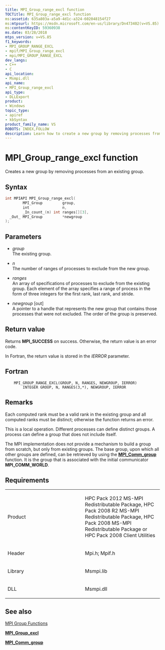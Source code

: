 ```yaml
---
title: MPI_Group_range_excl function
TOCTitle: MPI_Group_range_excl function
ms:assetid: 635a803a-a5a9-4d1c-a324-602048154f27
ms:mtpsurl: https://msdn.microsoft.com/en-us/library/Dn473402(v=VS.85)
ms:contentKeyID: 59360938
ms.date: 03/28/2018
mtps_version: v=VS.85
f1_keywords:
- MPI_GROUP_RANGE_EXCL
- mpif/MPI_Group_range_excl
- mpi/MPI_GROUP_RANGE_EXCL
dev_langs:
- C++
- C
api_location:
- Msmpi.dll
api_name:
- MPI_Group_range_excl
api_type:
- DLLExport
product:
- Windows
topic_type:
- apiref
- kbSyntax
product_family_name: VS
ROBOTS: INDEX,FOLLOW
description: Learn how to create a new group by removing processes from an existing one using the MPI_Group_range_excl function on Microsoft's official site.
---
```


# MPI\_Group\_range\_excl function

Creates a new group by removing processes from an existing group.

## Syntax

``` c++
int MPIAPI MPI_Group_range_excl(
        MPI_Group         group,
        int               n,
        _In_count_(n) int ranges[][3],
  _Out_ MPI_Group         *newgroup
);
```

## Parameters

  - *group*  
    The existing group.

  - *n*  
    The number of ranges of processes to exclude from the new group.

  - *ranges*  
    An array of specifications of processes to exclude from the existing group. Each element of the array specifies a range of process in the form of three integers for the first rank, last rank, and stride.

  - *newgroup* \[out\]  
    A pointer to a handle that represents the new group that contains those processes that were not excluded. The order of the group is preserved.

## Return value

Returns **MPI\_SUCCESS** on success. Otherwise, the return value is an error code.

In Fortran, the return value is stored in the *IERROR* parameter.

## Fortran

``` FORTRAN
    MPI_GROUP_RANGE_EXCL(GROUP, N, RANGES, NEWGROUP, IERROR)
        INTEGER GROUP, N, RANGES(3,*), NEWGROUP, IERROR
```

## Remarks

Each computed rank must be a valid rank in the existing group and all computed ranks must be distinct; otherwise the function returns an error.

This is a local operation. Different processes can define distinct groups. A process can define a group that does not include itself.

The MPI implementation does not provide a mechanism to build a group from scratch, but only from existing groups. The base group, upon which all other groups are defined, can be retrieved by using the [**MPI\_Comm\_group**](mpi-comm-group-function.md) function. It is the group that is associated with the initial communicator **MPI\_COMM\_WORLD**.

## Requirements

<table>
<colgroup>
<col style="width: 50%" />
<col style="width: 50%" />
</colgroup>
<tbody>
<tr class="odd">
<td><p>Product</p></td>
<td><p>HPC Pack 2012 MS-MPI Redistributable Package, HPC Pack 2008 R2 MS-MPI Redistributable Package, HPC Pack 2008 MS-MPI Redistributable Package or HPC Pack 2008 Client Utilities</p></td>
</tr>
<tr class="even">
<td><p>Header</p></td>
<td>Mpi.h;
Mpif.h</td>
</tr>
<tr class="odd">
<td><p>Library</p></td>
<td>Msmpi.lib</td>
</tr>
<tr class="even">
<td><p>DLL</p></td>
<td>Msmpi.dll</td>
</tr>
</tbody>
</table>


## See also

[MPI Group Functions](mpi-group-functions.md)

[**MPI\_Group\_excl**](mpi-group-excl-function.md)

[**MPI\_Comm\_group**](mpi-comm-group-function.md)

